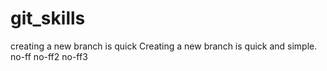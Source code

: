 # git_skills
creating a new branch is quick
Creating a new branch is quick and simple.
no-ff
no-ff2
no-ff3